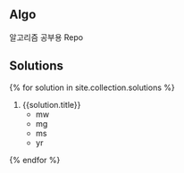 ## Algo
알고리즘 공부용 Repo

## Solutions
{% for solution in site.collection.solutions %}
1. {{solution.title}}    
      - mw
      - mg 
      - ms
      - yr

{% endfor %}

